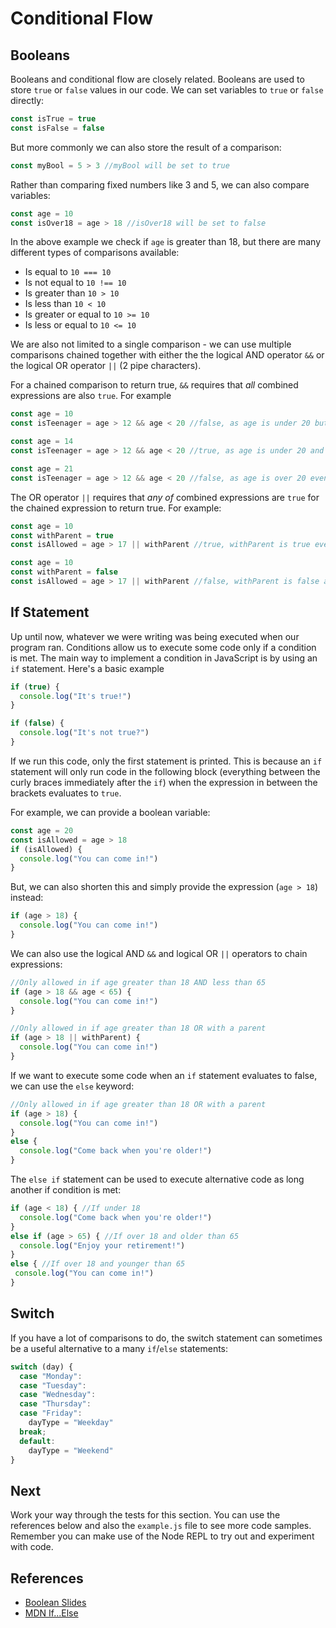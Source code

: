 # Conditional Flow

## Booleans 
Booleans and conditional flow are closely related. Booleans are used to store `true` or `false` values in our code. We can set variables to `true` or `false` directly:

```javascript
const isTrue = true
const isFalse = false
```

But more commonly we can also store the result of a comparison:

```javascript
const myBool = 5 > 3 //myBool will be set to true
```

Rather than comparing fixed numbers like 3 and 5, we can also compare variables:

```javascript
const age = 10
const isOver18 = age > 18 //isOver18 will be set to false
```

In the above example we check if `age` is greater than 18, but there are many different types of comparisons available:

* Is equal to `10 === 10`
* Is not equal to `10 !== 10`
* Is greater than `10 > 10`
* Is less than `10 < 10`
* Is greater or equal to `10 >= 10` 
* Is less or equal to `10 <= 10`

We are also not limited to a single comparison - we can use multiple comparisons chained together with either the the logical AND operator `&&` or the logical OR operator `||` (2 pipe characters). 

For a chained comparison to return true, `&&` requires that *all* combined expressions are also `true`. For example

```javascript
const age = 10
const isTeenager = age > 12 && age < 20 //false, as age is under 20 but not over 12
```

```javascript
const age = 14
const isTeenager = age > 12 && age < 20 //true, as age is under 20 and over 12
```

```javascript
const age = 21
const isTeenager = age > 12 && age < 20 //false, as age is over 20 even though greater than 12
```

The OR operator `||` requires that *any of* combined expressions are `true` for the chained expression to return true. For example:

```javascript
const age = 10
const withParent = true
const isAllowed = age > 17 || withParent //true, withParent is true even though age>17 is false
```

```javascript
const age = 10
const withParent = false
const isAllowed = age > 17 || withParent //false, withParent is false and age>17 is false
```

## If Statement
Up until now, whatever we were writing was being executed when our program ran. Conditions allow us to execute some code only if a condition is met. The main way to implement a condition in JavaScript is by using an `if` statement. Here's a basic example

```javascript
if (true) {
  console.log("It's true!")
} 

if (false) {
  console.log("It's not true?")
} 
```

If we run this code, only the first statement is printed. This is because an `if` statement will only run code in the following block (everything between the curly braces immediately after the `if`) when the expression in between the brackets evaluates to `true`. 

For example, we can provide a boolean variable:

```javascript
const age = 20
const isAllowed = age > 18
if (isAllowed) {
  console.log("You can come in!")
}
```

But, we can also shorten this and simply provide the expression (`age > 18`) instead:

```javascript
if (age > 18) {
  console.log("You can come in!")
}
```

We can also use the logical AND `&&` and logical OR `||` operators to chain expressions:

```javascript
//Only allowed in if age greater than 18 AND less than 65
if (age > 18 && age < 65) {
  console.log("You can come in!")
}
```

```javascript
//Only allowed in if age greater than 18 OR with a parent
if (age > 18 || withParent) {
  console.log("You can come in!")
}
```

If we want to execute some code when an `if` statement evaluates to false, we can use the `else` keyword:

```javascript
//Only allowed in if age greater than 18 OR with a parent
if (age > 18) {
  console.log("You can come in!")
}
else {
  console.log("Come back when you're older!")
}
```

The `else if` statement can be used to execute alternative code as long another if condition is met:

```javascript
if (age < 18) { //If under 18
  console.log("Come back when you're older!")
}
else if (age > 65) { //If over 18 and older than 65
  console.log("Enjoy your retirement!")
}
else { //If over 18 and younger than 65
 console.log("You can come in!")
}
```

## Switch

If you have a lot of comparisons to do, the switch statement can sometimes be a useful alternative to a many `if`/`else` statements:

```javascript
switch (day) {
  case "Monday":
  case "Tuesday":
  case "Wednesday":
  case "Thursday":
  case "Friday":
    dayType = "Weekday"
  break;
  default:
    dayType = "Weekend"
}
```

## Next
Work your way through the tests for this section. You can use the references below and also
the `example.js` file to see more code samples. Remember you can make use of the Node REPL 
to try out and experiment with code.

## References
* [Boolean Slides](https://docs.google.com/presentation/d/17YZv-apFaaFM0ICtIwZN2moSpKtS4-Mq-heCy6L7kxo/edit#slide=id.gd46f8ee6d4_0_8)
* [MDN If...Else](https://developer.mozilla.org/en-US/docs/Web/JavaScript/Reference/Statements/if...else)